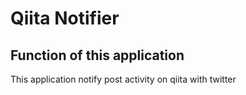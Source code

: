 # Qiita Notifier

## Function of this application
This application notify post activity on qiita with twitter


